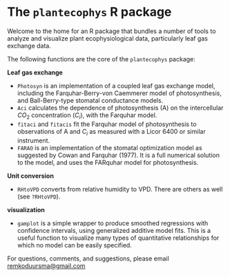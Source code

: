 The `plantecophys` R package
==========================


Welcome to the home for an R package that bundles a number of tools to analyze and visualize plant ecophysiological data, particularly leaf gas exchange data.

The following functions are the core of the `plantecophys` package:

**Leaf gas exchange**

* `Photosyn` is an implementation of a coupled leaf gas exchange model, including the Farquhar-Berry-von Caemmerer model of photosynthesis, and Ball-Berry-type stomatal conductance models.
* `Aci` calculates the dependence of photosynthesis (A) on the intercellular $CO_2$ concentration ($C_i$), with the Farquhar model. 
* `fitaci` and `fitacis` fit the Farquhar model of photosynthesis to observations of A and $C_i$ as measured with a Licor 6400 or similar instrument.
* `FARAO` is an implementation of the stomatal optimization model as suggested by Cowan and Farquhar (1977). It is a full numerical solution to the model, and uses the FARquhar model for photosynthesis.

**Unit conversion**
* `RHtoVPD` converts from relative humidity to VPD. There are others as well (see `?RHtoVPD`).


**visualization**

* `gamplot` is a simple wrapper to produce smoothed regressions with confidence intervals, using generalized additive model fits. This is a useful function to visualize many types of quantitative relationships for which no model can be easily specified.



For questions, comments, and suggestions, please email remkoduursma@gmail.com